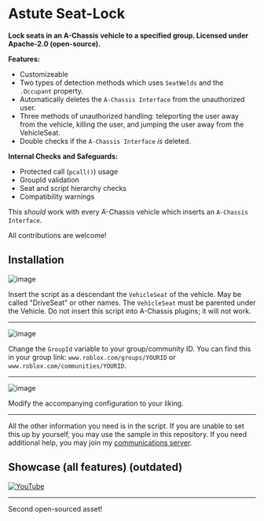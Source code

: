 # Astute Seat-Lock
**Lock seats in an A-Chassis vehicle to a specified group. Licensed under Apache-2.0 (open-source).**

**Features:**
* Customizeable
* Two types of detection methods which uses `SeatWelds` and the `.Occupant` property.
* Automatically deletes the `A-Chassis Interface` from the unauthorized user.
* Three methods of unauthorized handling: teleporting the user away from the vehicle, killing the user, and jumping the user away from the VehicleSeat.
* Double checks if the `A-Chassis Interface` *is* deleted.

**Internal Checks and Safeguards:**
* Protected call  (`pcall()`) usage
* GroupId validation
* Seat and script hierarchy checks
* Compatibility warnings

This *should* work with every A-Chassis vehicle which inserts an `A-Chassis Interface`.

All contributions are welcome!

## Installation

![image](https://codeberg.org/Astute-Corridor/Astute-Seat-Lock/raw/branch/development/photos/Screenshot%202025-04-22%20201454.png)

Insert the script as a descendant the `VehicleSeat` of the vehicle. May be called "DriveSeat" or other names. The `VehicleSeat` must be parented under the Vehicle.
Do not insert this script into A-Chassis plugins; it will not work.

---

![image](https://codeberg.org/Astute-Corridor/Astute-Seat-Lock/raw/branch/development/photos/Screenshot%202025-04-22%20201720.png)

Change the `GroupId` variable to your group/community ID. 
You can find this in your group link: `www.roblox.com/groups/YOURID` or `www.roblox.com/communities/YOURID`.

---

![image](https://codeberg.org/Astute-Corridor/Astute-Seat-Lock/raw/branch/development/photos/Screenshot%202025-04-22%20201751.png)

Modify the accompanying configuration to your liking. 

---


All the other information you need is in the script. If you are unable to set this up by yourself, you may use the sample in this repository. If you need additional help, you may join my [communications server](https://illinois-roadbuff.github.io/to/dis-primary).

## Showcase (all features) (outdated)
[![YouTube](http://i.ytimg.com/vi/003UnVzvEI4/hqdefault.jpg)](https://www.youtube.com/watch?v=003UnVzvEI4)

---

Second open-sourced asset!
